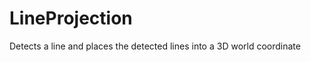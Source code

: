 LineProjection
==============

Detects a line and places the detected lines into a 3D world coordinate
